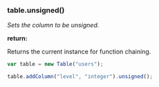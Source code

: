 ### table.unsigned()

*Sets the column to be unsigned.*

**return:**

Returns the current instance for function chaining.

```javascript
var table = new Table("users");

table.addColumn("level", "integer").unsigned();
```
